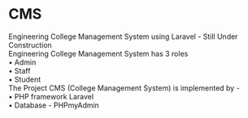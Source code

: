 # CMS
Engineering College Management System using Laravel -  Still Under Construction
<br>
Engineering College Management System has 3 roles <br>
• Admin <br>
• Staff <br>
• Student <br>
The Project CMS (College Management System) is implemented by - <br>
• PHP framework Laravel<br>
• Database - PHPmyAdmin<br>
